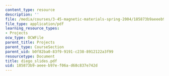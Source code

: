 ```yaml
---
content_type: resource
description: ''
file: /media/courses/3-45-magnetic-materials-spring-2004/185873b9aeeeb97ef06ad68c837e742d_diego_slides.pdf
file_type: application/pdf
learning_resource_types:
- Projects
ocw_type: OCWFile
parent_title: Projects
parent_type: CourseSection
parent_uid: b0f82ba0-83f9-9191-c238-8912122a3f99
resourcetype: Document
title: diego_slides.pdf
uid: 185873b9-aeee-b97e-f06a-d68c837e742d
---
```

